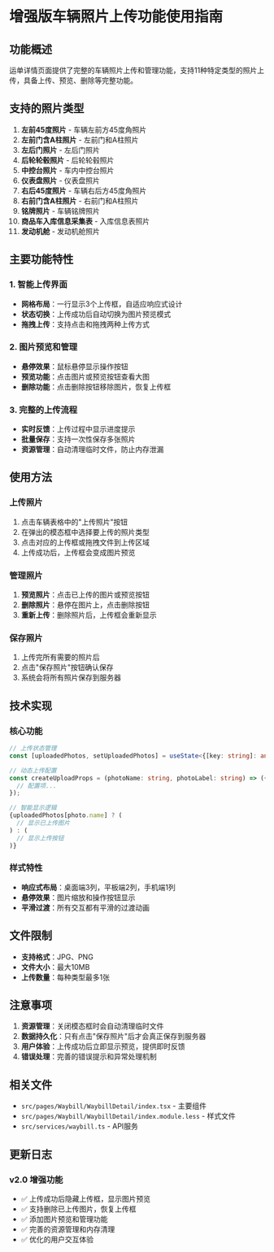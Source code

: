 # 增强版车辆照片上传功能使用指南

## 功能概述

运单详情页面提供了完整的车辆照片上传和管理功能，支持11种特定类型的照片上传，具备上传、预览、删除等完整功能。

## 支持的照片类型

1. **左前45度照片** - 车辆左前方45度角照片
2. **左前门含A柱照片** - 左前门和A柱照片
3. **左后门照片** - 左后门照片
4. **后轮轮毂照片** - 后轮轮毂照片
5. **中控台照片** - 车内中控台照片
6. **仪表盘照片** - 仪表盘照片
7. **右后45度照片** - 车辆右后方45度角照片
8. **右前门含A柱照片** - 右前门和A柱照片
9. **铭牌照片** - 车辆铭牌照片
10. **商品车入库信息采集表** - 入库信息表照片
11. **发动机舱** - 发动机舱照片

## 主要功能特性

### 1. 智能上传界面
- **网格布局**：一行显示3个上传框，自适应响应式设计
- **状态切换**：上传成功后自动切换为图片预览模式
- **拖拽上传**：支持点击和拖拽两种上传方式

### 2. 图片预览和管理
- **悬停效果**：鼠标悬停显示操作按钮
- **预览功能**：点击图片或预览按钮查看大图
- **删除功能**：点击删除按钮移除图片，恢复上传框

### 3. 完整的上传流程
- **实时反馈**：上传过程中显示进度提示
- **批量保存**：支持一次性保存多张照片
- **资源管理**：自动清理临时文件，防止内存泄漏

## 使用方法

### 上传照片
1. 点击车辆表格中的"上传照片"按钮
2. 在弹出的模态框中选择要上传的照片类型
3. 点击对应的上传框或拖拽文件到上传区域
4. 上传成功后，上传框会变成图片预览

### 管理照片
1. **预览照片**：点击已上传的图片或预览按钮
2. **删除照片**：悬停在图片上，点击删除按钮
3. **重新上传**：删除照片后，上传框会重新显示

### 保存照片
1. 上传完所有需要的照片后
2. 点击"保存照片"按钮确认保存
3. 系统会将所有照片保存到服务器

## 技术实现

### 核心功能
```typescript
// 上传状态管理
const [uploadedPhotos, setUploadedPhotos] = useState<{[key: string]: any}>({});

// 动态上传配置
const createUploadProps = (photoName: string, photoLabel: string) => ({
  // 配置项...
});

// 智能显示逻辑
{uploadedPhotos[photo.name] ? (
  // 显示已上传图片
) : (
  // 显示上传按钮
)}
```

### 样式特性
- **响应式布局**：桌面端3列，平板端2列，手机端1列
- **悬停效果**：图片缩放和操作按钮显示
- **平滑过渡**：所有交互都有平滑的过渡动画

## 文件限制

- **支持格式**：JPG、PNG
- **文件大小**：最大10MB
- **上传数量**：每种类型最多1张

## 注意事项

1. **资源管理**：关闭模态框时会自动清理临时文件
2. **数据持久化**：只有点击"保存照片"后才会真正保存到服务器
3. **用户体验**：上传成功后立即显示预览，提供即时反馈
4. **错误处理**：完善的错误提示和异常处理机制

## 相关文件

- `src/pages/Waybill/WaybillDetail/index.tsx` - 主要组件
- `src/pages/Waybill/WaybillDetail/index.module.less` - 样式文件
- `src/services/waybill.ts` - API服务

## 更新日志

### v2.0 增强功能
- ✅ 上传成功后隐藏上传框，显示图片预览
- ✅ 支持删除已上传图片，恢复上传框
- ✅ 添加图片预览和管理功能
- ✅ 完善的资源管理和内存清理
- ✅ 优化的用户交互体验 